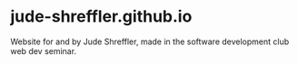 # jude-shreffler.github.io

Website for and by Jude Shreffler, made in the software development club web dev seminar.
